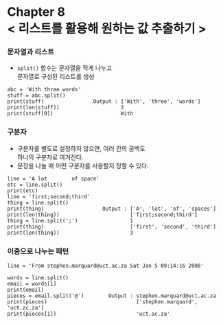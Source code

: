 Chapter 8<br/>
< 리스트를 활용해 원하는 값 추출하기 >
=====================


### 문자열과 리스트
- `split()` 함수는 문자열을 작게 나누고<br/>
문자열로 구성된 리스트를 생성
```
abc = 'With three words'
stuff = abc.split()
print(stuff)                Output : ['With', 'three', 'words']
print(len(stuff))                    3
print(stuff[0])                      With
```


### 구분자
- 구분자를 별도로 설정하지 않으면, 여러 칸의 공백도<br/>
하나의 구분자로 여겨진다.
- 문장을 나눌 때 어떤 구분자를 사용할지 정할 수 있다.

```
line = 'A lot        of space'
etc = line.split()
print(etc)
line = 'first;second;third'
thing = line.split()
print(thing)                   Output : ['A', 'lot', 'of', 'spaces']
print(len(thing))                       ['first;second;third']
thing = line.split(';')                 1
print(thing)                            ['first', 'second', 'third']
print(len(thing))                       3
```


### 이중으로 나누는 패턴
```
line = 'From stephen.marquard@uct.ac.za Sat Jan 5 09:14:16 2008'

words = line.split()
email = words[1]
print(email)
pieces = email.split('@')        Output : stephen.marquard@uct.ac.za
print(pieces)                             ['stephen.marquard', 'uct.zc.za']
print(pieces[1])                          'uct.ac.za'
```
